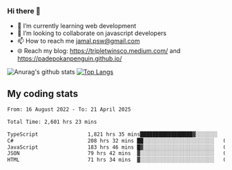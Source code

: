 ### Hi there 👋

<!--
**padepokanpenguin/padepokanpenguin** is a ✨ _special_ ✨ repository because its `README.md` (this file) appears on your GitHub profile.
-->

- 🌱 I’m currently learning  web development
- 👯 I’m looking to collaborate on javascript developers
- 📫 How to reach me jamal.psw@gmail.com
- 🌐 Reach my blog:
   https://tripletwinsco.medium.com/ and
   https://padepokanpenguin.github.io/

![Anurag's github stats](https://github-readme-stats.vercel.app/api?username=padepokanpenguin&count_private=true&disable_animations=false&show_icons=true&theme=default)
[![Top Langs](https://github-readme-stats.vercel.app/api/top-langs/?username=padepokanpenguin&theme=default&layout=compact)](https://github.com/padepokanpenguin)

## My coding stats

<!--START_SECTION:waka-->

```txt
From: 16 August 2022 - To: 21 April 2025

Total Time: 2,601 hrs 23 mins

TypeScript                1,821 hrs 35 mins█████████████████▓░░░░░░░   70.02 %
C#                        208 hrs 32 mins ██░░░░░░░░░░░░░░░░░░░░░░░   08.02 %
JavaScript                183 hrs 46 mins █▓░░░░░░░░░░░░░░░░░░░░░░░   07.06 %
JSON                      79 hrs 42 mins  ▓░░░░░░░░░░░░░░░░░░░░░░░░   03.06 %
HTML                      71 hrs 34 mins  ▓░░░░░░░░░░░░░░░░░░░░░░░░   02.75 %
```

<!--END_SECTION:waka-->


